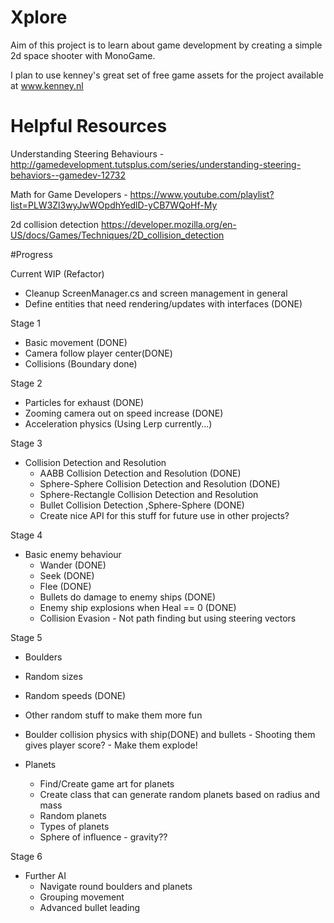 # Xplore

Aim of this project is to learn about game development by creating a simple 2d space shooter with MonoGame.

I plan to use kenney's great set of free game assets for the project available at www.kenney.nl

# Helpful Resources
Understanding Steering Behaviours -
  http://gamedevelopment.tutsplus.com/series/understanding-steering-behaviors--gamedev-12732

  Math for Game Developers -
  https://www.youtube.com/playlist?list=PLW3Zl3wyJwWOpdhYedlD-yCB7WQoHf-My
  
  2d collision detection
  https://developer.mozilla.org/en-US/docs/Games/Techniques/2D_collision_detection

#Progress

Current WIP (Refactor)
  - Cleanup ScreenManager.cs and screen management in general
  - Define entities that need rendering/updates with interfaces (DONE)

Stage 1
  - Basic movement (DONE)
  - Camera follow player center(DONE)
  - Collisions (Boundary done)
  
Stage 2
  - Particles for exhaust (DONE)
  - Zooming camera out on speed increase (DONE)
  - Acceleration physics (Using Lerp currently...)

Stage 3
  - Collision Detection and Resolution
    - AABB Collision Detection and Resolution (DONE)
    - Sphere-Sphere Collision Detection and Resolution (DONE)
    - Sphere-Rectangle Collision Detection and Resolution
    - Bullet Collision Detection ,Sphere-Sphere (DONE)
    - Create nice API for this stuff for future use in other projects?

Stage 4
  - Basic enemy behaviour
    - Wander (DONE)
    - Seek (DONE)
    - Flee (DONE)
    - Bullets do damage to enemy ships (DONE)
    - Enemy ship explosions when Heal == 0 (DONE)
    - Collision Evasion - Not path finding but using steering vectors
  
Stage 5
  - Boulders
   - Random sizes
   - Random speeds (DONE)
   - Other random stuff to make them more fun
   - Boulder collision physics with ship(DONE) and bullets
    - Shooting them gives player score?
    - Make them explode!
    
  - Planets
    - Find/Create game art for planets
    - Create class that can generate random planets based on radius and mass
    - Random planets
    - Types of planets
    - Sphere of influence - gravity??

Stage 6
  - Further AI
    - Navigate round boulders and planets
    - Grouping movement
    - Advanced bullet leading
